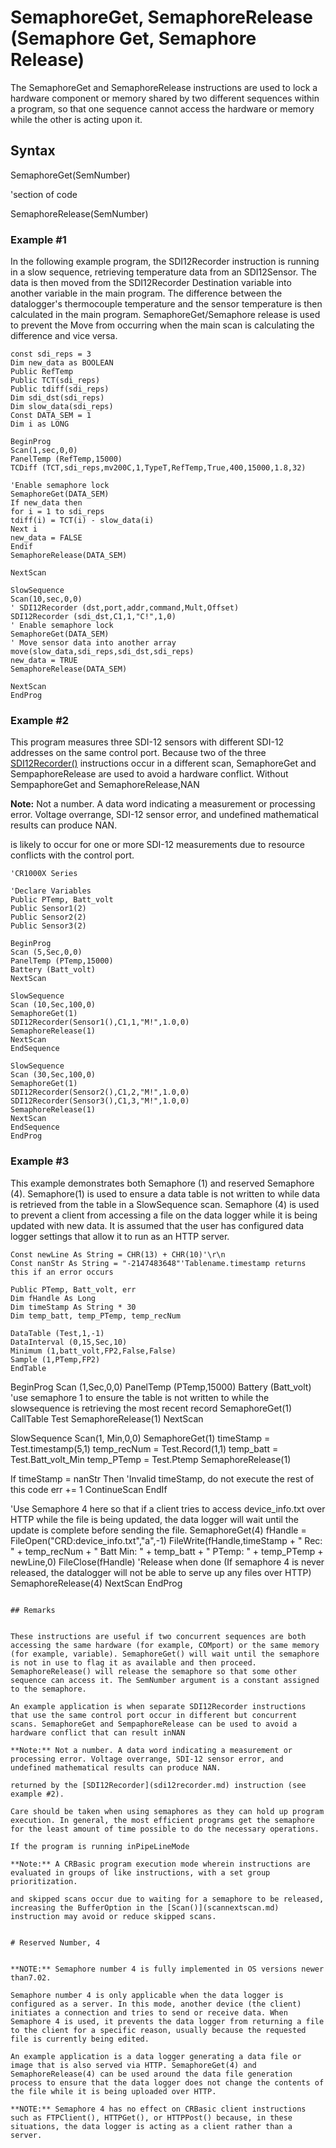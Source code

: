 # SemaphoreGet, SemaphoreRelease (Semaphore Get, Semaphore Release)

The SemaphoreGet and SemaphoreRelease instructions are used to lock a hardware component or memory shared by two different sequences within a program, so that one sequence cannot access the hardware or memory while the other is acting upon it.

## Syntax

SemaphoreGet(SemNumber)

'section of code

SemaphoreRelease(SemNumber)

### Example #1

In the following example program, the SDI12Recorder instruction is running in a slow sequence, retrieving temperature data from an SDI12Sensor. The data is then moved from the SDI12Recorder Destination variable into another variable in the main program. The difference between the datalogger's thermocouple temperature and the sensor temperature is then calculated in the main program. SemaphoreGet/Semaphore release is used to prevent the Move from occurring when the main scan is calculating the difference and vice versa.

```
const sdi_reps = 3
Dim new_data as BOOLEAN
Public RefTemp
Public TCT(sdi_reps)
Public tdiff(sdi_reps)
Dim sdi_dst(sdi_reps)
Dim slow_data(sdi_reps)
Const DATA_SEM = 1
Dim i as LONG

BeginProg
Scan(1,sec,0,0)
PanelTemp (RefTemp,15000)
TCDiff (TCT,sdi_reps,mv200C,1,TypeT,RefTemp,True,400,15000,1.8,32)

'Enable semaphore lock
SemaphoreGet(DATA_SEM)
If new_data then
for i = 1 to sdi_reps
tdiff(i) = TCT(i) - slow_data(i)
Next i
new_data = FALSE
Endif
SemaphoreRelease(DATA_SEM)

NextScan

SlowSequence
Scan(10,sec,0,0)
' SDI12Recorder (dst,port,addr,command,Mult,Offset)
SDI12Recorder (sdi_dst,C1,1,"C!",1,0)
' Enable semaphore lock
SemaphoreGet(DATA_SEM)
' Move sensor data into another array
move(slow_data,sdi_reps,sdi_dst,sdi_reps)
new_data = TRUE
SemaphoreRelease(DATA_SEM)

NextScan
EndProg
```

### Example #2

This program measures three SDI-12 sensors with different SDI-12 addresses on the same control port. Because two of the three [SDI12Recorder()](sdi12recorder.md) instructions occur in a different scan, SemaphoreGet and SempaphoreRelease are used to avoid a hardware conflict. Without SempaphoreGet and SemaphoreRelease,NAN

**Note:** Not a number. A data word indicating a measurement or processing error. Voltage overrange, SDI-12 sensor error, and undefined mathematical results can produce NAN.

is likely to occur for one or more SDI-12 measurements due to resource conflicts with the control port.

```
'CR1000X Series

'Declare Variables
Public PTemp, Batt_volt
Public Sensor1(2)
Public Sensor2(2)
Public Sensor3(2)

BeginProg
Scan (5,Sec,0,0)
PanelTemp (PTemp,15000)
Battery (Batt_volt)
NextScan

SlowSequence
Scan (10,Sec,100,0)
SemaphoreGet(1)
SDI12Recorder(Sensor1(),C1,1,"M!",1.0,0)
SemaphoreRelease(1)
NextScan
EndSequence

SlowSequence
Scan (30,Sec,100,0)
SemaphoreGet(1)
SDI12Recorder(Sensor2(),C1,2,"M!",1.0,0)
SDI12Recorder(Sensor3(),C1,3,"M!",1.0,0)
SemaphoreRelease(1)
NextScan
EndSequence
EndProg
```

### Example #3

This example demonstrates both Semaphore (1) and reserved Semaphore (4). Semaphore(1) is used to ensure a data table is not written to while data is retrieved from the table in a SlowSequence scan. Semaphore (4) is used to prevent a client from accessing a file on the data logger while it is being updated with new data. It is assumed that the user has configured data logger settings that allow it to run as an HTTP server.

```
Const newLine As String = CHR(13) + CHR(10)'\r\n
Const nanStr As String = "-2147483648"'Tablename.timestamp returns this if an error occurs

Public PTemp, Batt_volt, err
Dim fHandle As Long
Dim timeStamp As String * 30
Dim temp_batt, temp_PTemp, temp_recNum

DataTable (Test,1,-1)
DataInterval (0,15,Sec,10)
Minimum (1,batt_volt,FP2,False,False)
Sample (1,PTemp,FP2)
EndTable
```

BeginProg
Scan (1,Sec,0,0)
PanelTemp (PTemp,15000)
Battery (Batt_volt)
'use semaphore 1 to ensure the table is not written to while the slowsequence is retrieving the most recent record
SemaphoreGet(1)
CallTable Test
SemaphoreRelease(1)
NextScan

SlowSequence
Scan(1, Min,0,0)
SemaphoreGet(1)
timeStamp = Test.timestamp(5,1)
temp_recNum = Test.Record(1,1)
temp_batt = Test.Batt_volt_Min
temp_PTemp = Test.Ptemp
SemaphoreRelease(1)

If timeStamp = nanStr Then
'Invalid timeStamp, do not execute the rest of this code
err += 1
ContinueScan
EndIf

'Use Semaphore 4 here so that if a client tries to access device_info.txt over HTTP while the file is being updated, the data logger will wait until the update is complete before sending the file.
SemaphoreGet(4)
fHandle = FileOpen("CRD:device_info.txt","a",-1)
FileWrite(fHandle,timeStamp + " Rec: " + temp_recNum + " Batt Min: " + temp_batt + " PTemp: " + temp_PTemp + newLine,0)
FileClose(fHandle)
'Release when done (If semaphore 4 is never released, the datalogger will not be able to serve up any files over HTTP)
SemaphoreRelease(4)
NextScan
EndProg

```

## Remarks


These instructions are useful if two concurrent sequences are both accessing the same hardware (for example, COMport) or the same memory (for example, variable). SemaphoreGet() will wait until the semaphore is not in use to flag it as available and then proceed. SemaphoreRelease() will release the semaphore so that some other sequence can access it. The SemNumber argument is a constant assigned to the semaphore.

An example application is when separate SDI12Recorder instructions that use the same control port occur in different but concurrent scans. SemaphoreGet and SempaphoreRelease can be used to avoid a hardware conflict that can result inNAN

**Note:** Not a number. A data word indicating a measurement or processing error. Voltage overrange, SDI-12 sensor error, and undefined mathematical results can produce NAN.

returned by the [SDI12Recorder](sdi12recorder.md) instruction (see example #2).

Care should be taken when using semaphores as they can hold up program execution. In general, the most efficient programs get the semaphore for the least amount of time possible to do the necessary operations.

If the program is running inPipeLineMode

**Note:** A CRBasic program execution mode wherein instructions are evaluated in groups of like instructions, with a set group prioritization.

and skipped scans occur due to waiting for a semaphore to be released, increasing the BufferOption in the [Scan()](scannextscan.md) instruction may avoid or reduce skipped scans.


# Reserved Number, 4


**NOTE:** Semaphore number 4 is fully implemented in OS versions newer than7.02.

Semaphore number 4 is only applicable when the data logger is configured as a server. In this mode, another device (the client) initiates a connection and tries to send or receive data. When Semaphore 4 is used, it prevents the data logger from returning a file to the client for a specific reason, usually because the requested file is currently being edited.

An example application is a data logger generating a data file or image that is also served via HTTP. SemaphoreGet(4) and SemaphoreRelease(4) can be used around the data file generation process to ensure that the data logger does not change the contents of the file while it is being uploaded over HTTP.

**NOTE:** Semaphore 4 has no effect on CRBasic client instructions such as FTPClient(), HTTPGet(), or HTTPPost() because, in these situations, the data logger is acting as a client rather than a server.
```
